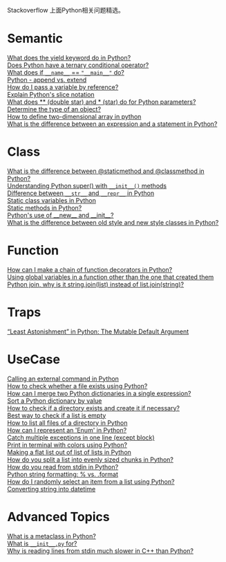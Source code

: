Stackoverflow 上面Python相关问题精选。

# Semantic

[What does the yield keyword do in Python?][1]  
[Does Python have a ternary conditional operator?][2]  
[What does if `__name__` == `"__main__"` do?][3]  
[Python - append vs. extend][4]  
[How do I pass a variable by reference?][5]  
[Explain Python's slice notation][6]  
[What does ** (double star) and * (star) do for Python parameters?][7]  
[Determine the type of an object?][8]  
[How to define two-dimensional array in python](http://stackoverflow.com/questions/6667201/how-to-define-two-dimensional-array-in-python)  
[What is the difference between an expression and a statement in Python?](http://stackoverflow.com/questions/4728073/what-is-the-difference-between-an-expression-and-a-statement-in-python)  

# Class 

[What is the difference between @staticmethod and @classmethod in Python?][9]  
[Understanding Python super() with `__init__()` methods][10]  
[Difference between `__str__` and `__repr__` in Python][11]    
[Static class variables in Python][12]  
[Static methods in Python?][13]  
[Python's use of \_\_new__ and \_\_init__?](http://stackoverflow.com/questions/674304/pythons-use-of-new-and-init)   
[What is the difference between old style and new style classes in Python?](http://stackoverflow.com/questions/54867/what-is-the-difference-between-old-style-and-new-style-classes-in-python)  

# Function

[How can I make a chain of function decorators in Python?][14]  
[Using global variables in a function other than the one that created them][15]  
[Python join, why is it string.join(list) instead of list.join(string)?][16]  

# Traps

[“Least Astonishment” in Python: The Mutable Default Argument][17]  

# UseCase

[Calling an external command in Python][18]  
[How to check whether a file exists using Python?][19]  
[How can I merge two Python dictionaries in a single expression?][20]  
[Sort a Python dictionary by value][21]  
[How to check if a directory exists and create it if necessary?][22]  
[Best way to check if a list is empty][23]  
[How to list all files of a directory in Python][24]  
[How can I represent an 'Enum' in Python?][25]  
[Catch multiple exceptions in one line (except block)][26]  
[Print in terminal with colors using Python?][27]  
[Making a flat list out of list of lists in Python][28]  
[How do you split a list into evenly sized chunks in Python?][29]  
[How do you read from stdin in Python?][30]   
[Python string formatting: % vs. .format][31]  
[How do I randomly select an item from a list using Python?][32]  
[Converting string into datetime][33]  

# Advanced Topics

[What is a metaclass in Python?][34]  
[What is `__init__.py` for?][35]  
[Why is reading lines from stdin much slower in C++ than Python?][36]  


  [1]: http://stackoverflow.com/questions/231767/what-does-the-yield-keyword-do-in-python
  [2]: http://stackoverflow.com/questions/394809/does-python-have-a-ternary-conditional-operator
  [3]: http://stackoverflow.com/questions/419163/what-does-if-name-main-do
  [4]: http://stackoverflow.com/questions/252703/python-append-vs-extend
  [5]: http://stackoverflow.com/questions/986006/how-do-i-pass-a-variable-by-reference
  [6]: http://stackoverflow.com/questions/509211/explain-pythons-slice-notation
  [7]: https://stackoverflow.com/questions/36901/what-does-double-star-and-star-do-for-python-parameters
  [8]: https://stackoverflow.com/questions/2225038/determine-the-type-of-an-object
  [9]: http://stackoverflow.com/questions/136097/what-is-the-difference-between-staticmethod-and-classmethod-in-python
  [10]: http://stackoverflow.com/questions/576169/understanding-python-super-with-init-methods
  [11]: http://stackoverflow.com/questions/1436703/difference-between-str-and-repr-in-python
  [12]: https://stackoverflow.com/questions/68645/static-class-variables-in-python
  [13]: https://stackoverflow.com/questions/735975/static-methods-in-python
  [14]: http://stackoverflow.com/questions/739654/how-can-i-make-a-chain-of-function-decorators-in-python
  [15]: http://stackoverflow.com/questions/423379/using-global-variables-in-a-function-other-than-the-one-that-created-them
  [16]: https://stackoverflow.com/questions/493819/python-join-why-is-it-string-joinlist-instead-of-list-joinstring
  [17]: http://stackoverflow.com/questions/1132941/least-astonishment-in-python-the-mutable-default-argument
  [18]: http://stackoverflow.com/questions/89228/calling-an-external-command-in-python
  [19]: http://stackoverflow.com/questions/82831/how-to-check-whether-a-file-exists-using-python
  [20]: http://stackoverflow.com/questions/38987/how-can-i-merge-two-python-dictionaries-in-a-single-expression
  [21]: http://stackoverflow.com/questions/613183/sort-a-python-dictionary-by-value
  [22]: http://stackoverflow.com/questions/273192/how-to-check-if-a-directory-exists-and-create-it-if-necessary
  [23]: http://stackoverflow.com/questions/53513/best-way-to-check-if-a-list-is-empty
  [24]: http://stackoverflow.com/questions/3207219/how-to-list-all-files-of-a-directory-in-python
  [25]: http://stackoverflow.com/questions/36932/how-can-i-represent-an-enum-in-python
  [26]: http://stackoverflow.com/questions/6470428/catch-multiple-exceptions-in-one-line-except-block
  [27]: http://stackoverflow.com/questions/287871/print-in-terminal-with-colors-using-python
  [28]: https://stackoverflow.com/questions/952914/making-a-flat-list-out-of-list-of-lists-in-python
  [29]: https://stackoverflow.com/questions/312443/how-do-you-split-a-list-into-evenly-sized-chunks-in-python
  [30]: https://stackoverflow.com/questions/1450393/how-do-you-read-from-stdin-in-python
  [31]: https://stackoverflow.com/questions/5082452/python-string-formatting-vs-format
  [32]: https://stackoverflow.com/questions/306400/how-do-i-randomly-select-an-item-from-a-list-using-python
  [33]: https://stackoverflow.com/questions/466345/converting-string-into-datetime
  [34]: http://stackoverflow.com/questions/100003/what-is-a-metaclass-in-python
  [35]: http://stackoverflow.com/questions/448271/what-is-init-py-for
  [36]: https://stackoverflow.com/questions/9371238/why-is-reading-lines-from-stdin-much-slower-in-c-than-python

